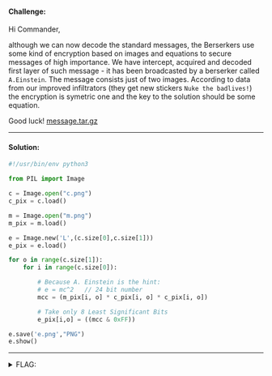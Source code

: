#### Challenge:

Hi Commander,

although we can now decode the standard messages, the Berserkers use some kind of encryption based on images and equations to secure messages of high importance. We have intercept, acquired and decoded first layer of such message - it has been broadcasted by a berserker called `A.Einstein`. The message consists just of two images. According to data from our improved infiltrators (they get new stickers `Nuke the badlives!`) the encryption is symetric one and the key to the solution should be some equation.

Good luck! [message.tar.gz](./message.tar.gz ":ignore")

---

#### Solution:

```python
#!/usr/bin/env python3

from PIL import Image

c = Image.open("c.png")
c_pix = c.load()

m = Image.open("m.png")
m_pix = m.load()

e = Image.new('L',(c.size[0],c.size[1]))
e_pix = e.load()

for o in range(c.size[1]):
    for i in range(c.size[0]):

        # Because A. Einstein is the hint:
        # e = mc^2   // 24 bit number
        mcc = (m_pix[i, o] * c_pix[i, o] * c_pix[i, o])

        # Take only 8 Least Significant Bits
        e_pix[i,o] = ((mcc & 0xFF))

e.save('e.png',"PNG")
e.show()
```

---

<details><summary>FLAG:</summary>

```
FLAG{zLjD-Rn5c-et97-yukm}
```

</details>
